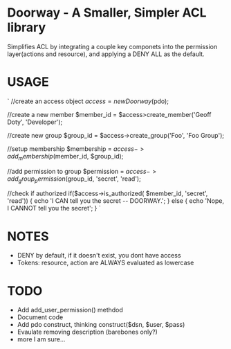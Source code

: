 # Doorway - A Smaller, Simpler ACL library

Simplifies ACL by integrating a couple key componets into the 
permission layer(actions and resource), and applying
a DENY ALL as the default.  

# USAGE

`
//create an access object
$access = new Doorway($pdo);

//create a new member
$member_id  = $access>create_member('Geoff Doty', 'Developer');

//create new group
$group_id   = $access->create_group('Foo', 'Foo Group');

//setup membership 
$membership = $access->add_membership($member_id, $group_id);

//add permission to group
$permission = $access->add_group_permission($group_id, 'secret', 'read');

//check if authorized
if($access->is_authorized( $member_id, 'secret', 'read'))
{
    echo 'I CAN tell you the secret -- DOORWAY.';
}
else
{
    echo 'Nope, I CANNOT tell you the secret';
}
`

# NOTES

- DENY by default, if it doesn't exist, you dont have access
- Tokens: resource, action are ALWAYS evaluated as lowercase

# TODO

- Add add_user_permission() methdod
- Document code
- Add pdo construct, thinking construct($dsn, $user, $pass)
- Evaulate removing description (barebones only?)
- more I am sure...